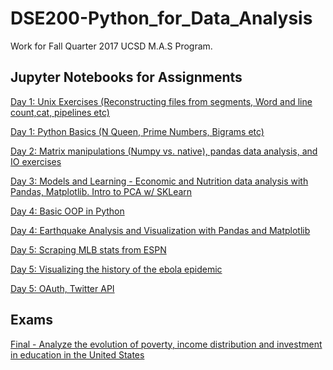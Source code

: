 # DSE200-Python_for_Data_Analysis

Work for Fall Quarter 2017 UCSD M.A.S Program.

## Jupyter Notebooks for Assignments
    
[Day 1: Unix Exercises (Reconstructing files from segments, Word and line count,cat, pipelines etc)](https://github.com/ringhilterra/DSE200-Python_for_Data_Analysis/blob/master/day_1_python_and_unix/5_unix_exercises.ipynb "Day 1: Unix Exercises (Reconstructing files from segments, Word and line count,cat, pipelines etc)")

[Day 1: Python Basics (N Queen, Prime Numbers, Bigrams etc)](https://github.com/ringhilterra/DSE200-Python_for_Data_Analysis/blob/master/day_1_python_and_unix/3_python_basics_excercises.ipynb "Day 1: Python Basics (N Queen, Prime Numbers, Bigrams etc)")

[Day 2: Matrix manipulations (Numpy vs. native), pandas data analysis, and IO exercises](https://github.com/ringhilterra/DSE200-Python_for_Data_Analysis/blob/master/day_2_github_io_numpy_pandas/10_exercises.ipynb "Day 2: Matrix manipulations (Numpy vs. native), pandas data analysis, and IO exercises ")

[Day 3: Models and Learning - Economic and Nutrition data analysis with Pandas, Matplotlib. Intro to PCA w/ SKLearn](https://github.com/ringhilterra/DSE200-Python_for_Data_Analysis/blob/master/day_3_models_and_learning/04_Excercises.ipynb "Day 3: Models and Learning - Economic and Nutrition data analysis with Pandas, Matplotlib. Intro to PCA w/ SKLearn")

[Day 4: Basic OOP in Python](https://github.com/ringhilterra/DSE200-Python_for_Data_Analysis/blob/master/day_4_OOP_and_matplotlib/OOP/04_Exercises.ipynb "Day 4: Basic OOP in Python")   

[Day 4: Earthquake Analysis and Visualization with Pandas and Matplotlib](https://github.com/ringhilterra/DSE200-Python_for_Data_Analysis/blob/master/day_4_OOP_and_matplotlib/matplotlib/03_Matplotlib%20OOP%20Exercise.ipynb "Day 4: Earthquake Analysis and Visualization with Pandas and Matplotlib") 

[Day 5: Scraping MLB stats from ESPN](https://github.com/ringhilterra/DSE200-Python_for_Data_Analysis/blob/master/day_5_mining_the_Social_web/exercises/Scraping_Exercise_1.ipynb "Day 5: Scraping MLB stats from ESPN")

[Day 5: Visualizing the history of the ebola epidemic](https://github.com/ringhilterra/DSE200-Python_for_Data_Analysis/blob/master/day_5_mining_the_Social_web/exercises/Scraping_Exercise_2.ipynb "Day 5: Visualizing the history of the ebola epidemic") 

[Day 5: OAuth, Twitter API](https://github.com/ringhilterra/DSE200-Python_for_Data_Analysis/blob/master/day_5_mining_the_Social_web/exercises/Scraping_Exercise_3.ipynb "Day 5: OAuth, Twitter API")

## Exams 

[Final - Analyze the evolution of poverty, income distribution and investment in education in the United States](https://github.com/ringhilterra/DSE200-Python_for_Data_Analysis/blob/master/final_exam_2017/Final%20exam%20DSE%20200.ipynb "Final - Analyze the evolution of poverty, income distribution and investment in education in the United States")
